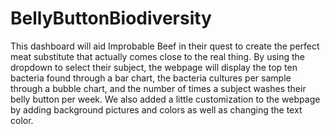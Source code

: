 # BellyButtonBiodiversity
This dashboard will aid Improbable Beef in their quest to create the perfect meat substitute that actually comes close to the real thing.  By using the dropdown to select their subject, the webpage will display the top ten bacteria found through a bar chart, the bacteria cultures per sample through a bubble chart, and the number of times a subject washes their belly button per week.  We also added a little customization to the webpage by adding background pictures and colors as well as changing the text color.
